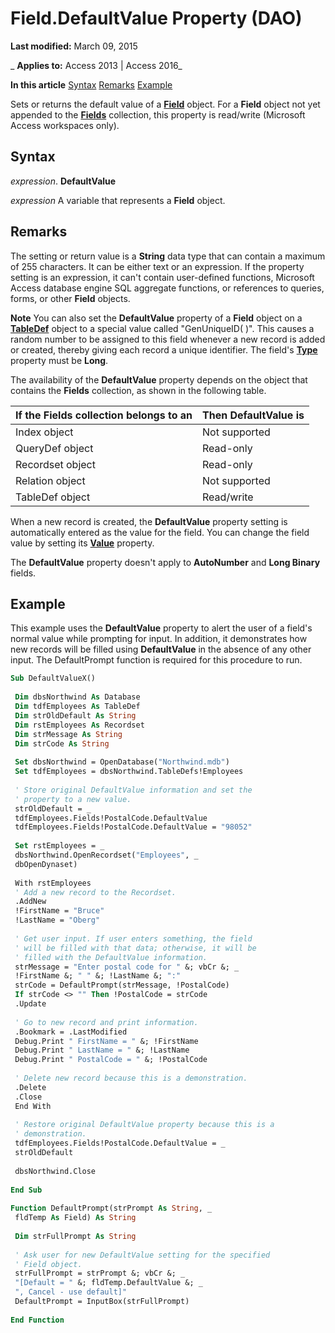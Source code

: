 
# Field.DefaultValue Property (DAO)

 **Last modified:** March 09, 2015

 _ **Applies to:** Access 2013 | Access 2016_

 **In this article**
[Syntax](#sectionSection0)
[Remarks](#sectionSection1)
[Example](#sectionSection2)


Sets or returns the default value of a  **[Field](47282ce2-9b49-ccf9-ad37-c4bb25cfd037.md)** object. For a **Field** object not yet appended to the **[Fields](4be3ba07-20c1-d958-c1b8-7dd8b4731f60.md)** collection, this property is read/write (Microsoft Access workspaces only).

## Syntax
<a name="sectionSection0"> </a>

 _expression_. **DefaultValue**

 _expression_ A variable that represents a **Field** object.


## Remarks
<a name="sectionSection1"> </a>

The setting or return value is a  **String** data type that can contain a maximum of 255 characters. It can be either text or an expression. If the property setting is an expression, it can't contain user-defined functions, Microsoft Access database engine SQL aggregate functions, or references to queries, forms, or other **Field** objects.




 **Note**  You can also set the  **DefaultValue** property of a **Field** object on a **[TableDef](715146b6-c62a-abff-28ee-e6bbe3c08adf.md)** object to a special value called "GenUniqueID( )". This causes a random number to be assigned to this field whenever a new record is added or created, thereby giving each record a unique identifier. The field's **[Type](1295ca40-78c1-bdd0-d407-e1b5be8adfd4.md)** property must be **Long**.

The availability of the  **DefaultValue** property depends on the object that contains the **Fields** collection, as shown in the following table.



|**If the Fields collection belongs to an**|**Then DefaultValue is**|
|:-----|:-----|
|Index object|Not supported|
|QueryDef object|Read-only|
|Recordset object|Read-only|
|Relation object|Not supported|
|TableDef object|Read/write|
When a new record is created, the  **DefaultValue** property setting is automatically entered as the value for the field. You can change the field value by setting its **[Value](6c0f9a8d-f51a-b8cf-8830-f8d960a1d08c.md)** property.

The  **DefaultValue** property doesn't apply to **AutoNumber** and **Long Binary** fields.


## Example
<a name="sectionSection2"> </a>

This example uses the  **DefaultValue** property to alert the user of a field's normal value while prompting for input. In addition, it demonstrates how new records will be filled using **DefaultValue** in the absence of any other input. The DefaultPrompt function is required for this procedure to run.


```vb
Sub DefaultValueX() 
 
 Dim dbsNorthwind As Database 
 Dim tdfEmployees As TableDef 
 Dim strOldDefault As String 
 Dim rstEmployees As Recordset 
 Dim strMessage As String 
 Dim strCode As String 
 
 Set dbsNorthwind = OpenDatabase("Northwind.mdb") 
 Set tdfEmployees = dbsNorthwind.TableDefs!Employees 
 
 ' Store original DefaultValue information and set the 
 ' property to a new value. 
 strOldDefault = _ 
 tdfEmployees.Fields!PostalCode.DefaultValue 
 tdfEmployees.Fields!PostalCode.DefaultValue = "98052" 
 
 Set rstEmployees = _ 
 dbsNorthwind.OpenRecordset("Employees", _ 
 dbOpenDynaset) 
 
 With rstEmployees 
 ' Add a new record to the Recordset. 
 .AddNew 
 !FirstName = "Bruce" 
 !LastName = "Oberg" 
 
 ' Get user input. If user enters something, the field 
 ' will be filled with that data; otherwise, it will be 
 ' filled with the DefaultValue information. 
 strMessage = "Enter postal code for " &; vbCr &; _ 
 !FirstName &; " " &; !LastName &; ":" 
 strCode = DefaultPrompt(strMessage, !PostalCode) 
 If strCode <> "" Then !PostalCode = strCode 
 .Update 
 
 ' Go to new record and print information. 
 .Bookmark = .LastModified 
 Debug.Print " FirstName = " &; !FirstName 
 Debug.Print " LastName = " &; !LastName 
 Debug.Print " PostalCode = " &; !PostalCode 
 
 ' Delete new record because this is a demonstration. 
 .Delete 
 .Close 
 End With 
 
 ' Restore original DefaultValue property because this is a 
 ' demonstration. 
 tdfEmployees.Fields!PostalCode.DefaultValue = _ 
 strOldDefault 
 
 dbsNorthwind.Close 
 
End Sub 
 
Function DefaultPrompt(strPrompt As String, _ 
 fldTemp As Field) As String 
 
 Dim strFullPrompt As String 
 
 ' Ask user for new DefaultValue setting for the specified 
 ' Field object. 
 strFullPrompt = strPrompt &; vbCr &; _ 
 "[Default = " &; fldTemp.DefaultValue &; _ 
 ", Cancel - use default]" 
 DefaultPrompt = InputBox(strFullPrompt) 
 
End Function
```

